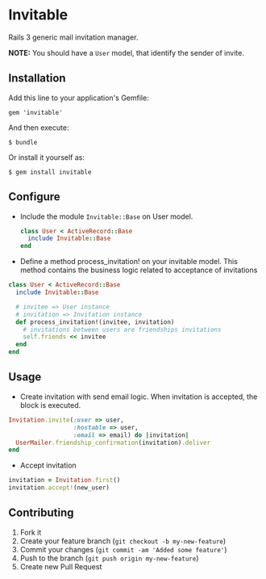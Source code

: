 # Invitable

Rails 3 generic mail invitation manager.

**NOTE:** You should have a `User` model, that identify the sender of invite.

## Installation

Add this line to your application's Gemfile:

    gem 'invitable'

And then execute:

    $ bundle

Or install it yourself as:

    $ gem install invitable


## Configure

* Include the module `Invitable::Base` on User model.

  ```ruby
  class User < ActiveRecord::Base
    include Invitable::Base
  end
  ```

*  Define a method process_invitation! on your invitable model. This method contains the business logic related to acceptance of invitations

  ```ruby
  class User < ActiveRecord::Base
    include Invitable::Base

    # invitee => User instance
    # invitation => Invitation instance
    def process_invitation!(invitee, invitation)
      # invitations between users are friendships invitations
      self.friends << invitee
    end
  end
  ```

## Usage

* Create invitation with send email logic. When invitation is accepted, the block is executed.

```ruby
Invitation.invite(:user => user,
                  :hostable => user,
                  :email => email) do |invitation|
  UserMailer.friendship_confirmation(invitation).deliver
end
```
* Accept invitation

```ruby
invitation = Invitation.first()
invitation.accept!(new_user)
```

## Contributing

1. Fork it
2. Create your feature branch (`git checkout -b my-new-feature`)
3. Commit your changes (`git commit -am 'Added some feature'`)
4. Push to the branch (`git push origin my-new-feature`)
5. Create new Pull Request
